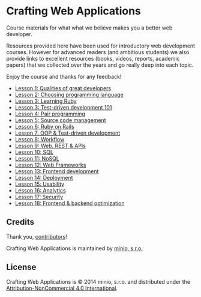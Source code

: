 # Crafting Web Applications

Course materials for what what we believe makes you a better web developer.

Resources provided here have been used for introductory web development courses. However for advanced readers (and ambitious students) we also provide links to excellent resources (books, videos, reports, academic papers) that we collected over the years and go really deep into each topic.
 
Enjoy the course and thanks for any feedback!

* [Lesson 1: Qualities of great developers](/intro)
* [Lesson 2: Choosing programming language](/choosing-language)
* [Lesson 3: Learning Ruby](/ruby)
* [Lesson 3: Test-driven development 101](/tdd)
* [Lesson 4: Pair programming](/pair-programming)
* [Lesson 5: Source code management](/scm)
* [Lesson 6: Ruby on Rails](/ruby-on-rails)
* [Lesson 7: OOP & Test-driven development](/oop-tdd)
* [Lesson 8: Workflow](/workflow)
* [Lesson 9: Web, REST & APIs](/web-rest-apis)
* [Lesson 10: SQL](/sql)
* [Lesson 11: NoSQL](/nosql)
* [Lesson 12: Web Frameworks](/web-frameworks)
* [Lesson 13: Frontend development](/frontend-development)
* [Lesson 14: Deployment](/deployment)
* [Lesson 15: Usability](/usability)
* [Lesson 16: Analytics](/analytics)
* [Lesson 17: Security](/security)
* [Lesson 18: Frontend & backend optimization](/security)


## Credits

Thank you, [contributors](https://github.com/minio-sk/crafting-web-applications/graphs/contributors)!

Crafting Web Applications is maintained by [minio, s.r.o.](http://minio.sk/)


## License

Crafting Web Applications is © 2014 minio, s.r.o. and distributed under the [Attribution-NonCommercial 4.0 International](http://creativecommons.org/licenses/by-nc/4.0/).
